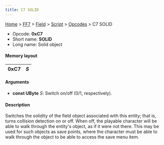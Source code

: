 ```yaml
---
title: C7 SOLID
---
```


[Home](../../../../Main%20Page.md.md) > [FF7](../../../../FF7.md) > [Field](../../../Field.md) > [Script](../../Script.md) > [Opcodes](../Opcodes.md) > C7 SOLID

-   Opcode: **0xC7**
-   Short name: **SOLID**
-   Long name: Solid object

#### Memory layout

| 0xC7 | *S* |
|------|-----|

#### Arguments

-   **const UByte** *S*: Switch on/off (0/1, respectively).

#### Description

Switches the solidity of the field object associated with this entity;
that is, turns collision detection on or off. When off, the playable
character will be able to walk through the entity's object, as if it
were not there. This may be used for such objects as save points, where
the character must be able to walk through the object to be able to
access the save menu item.
